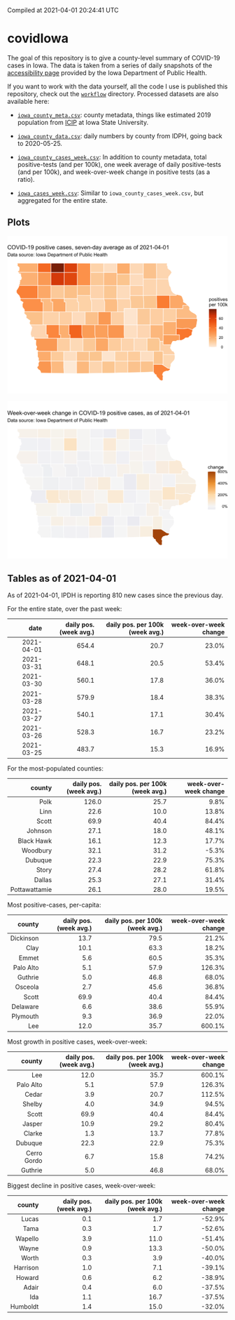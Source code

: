 Compiled at 2021-04-01 20:24:41 UTC

<!-- README.md is generated from README.Rmd. Please edit that file -->

# covidIowa

<!-- badges: start -->

<!-- badges: end -->

The goal of this repository is to give a county-level summary of
COVID-19 cases in Iowa. The data is taken from a series of daily
snapshots of the [accessibility
page](https://coronavirus.iowa.gov/pages/access) provided by the Iowa
Department of Public Health.

If you want to work with the data yourself, all the code I use is
published this repository, check out the [`workflow`](workflow)
directory. Processed datasets are also available here:

  - [`iowa_county_meta.csv`](https://raw.githubusercontent.com/ijlyttle/covidIowa/master/workflow/data/99-publish/iowa_county_meta.csv):
    county metadata, things like estimated 2019 population from
    [ICIP](https://www.icip.iastate.edu/tables/population/counties-estimates)
    at Iowa State University.

  - [`iowa_county_data.csv`](https://raw.githubusercontent.com/ijlyttle/covidIowa/master/workflow/data/99-publish/iowa_county_data.csv):
    daily numbers by county from IDPH, going back to 2020-05-25.

  - [`iowa_county_cases_week.csv`](https://raw.githubusercontent.com/ijlyttle/covidIowa/master/workflow/data/99-publish/iowa_county_data.csv):
    In addition to county metadata, total positive-tests (and per 100k),
    one week average of daily positive-tests (and per 100k), and
    week-over-week change in positive tests (as a ratio).

  - [`iowa_cases_week.csv`](https://raw.githubusercontent.com/ijlyttle/covidIowa/master/workflow/data/99-publish/iowa_cases_week.csv):
    Similar to `iowa_county_cases_week.csv`, but aggregated for the
    entire state.

## Plots

![](workflow/data/99-publish/iowa_cases.png)

![](workflow/data/99-publish/iowa_change.png)

## Tables as of 2021-04-01

As of 2021-04-01, IPDH is reporting 810 new cases since the previous
day.

For the entire state, over the past week:

|       date | daily pos. (week avg.) | daily pos. per 100k (week avg.) | week-over-week change |
| ---------: | ---------------------: | ------------------------------: | --------------------: |
| 2021-04-01 |                  654.4 |                            20.7 |                 23.0% |
| 2021-03-31 |                  648.1 |                            20.5 |                 53.4% |
| 2021-03-30 |                  560.1 |                            17.8 |                 36.0% |
| 2021-03-28 |                  579.9 |                            18.4 |                 38.3% |
| 2021-03-27 |                  540.1 |                            17.1 |                 30.4% |
| 2021-03-26 |                  528.3 |                            16.7 |                 23.2% |
| 2021-03-25 |                  483.7 |                            15.3 |                 16.9% |

For the most-populated counties:

|        county | daily pos. (week avg.) | daily pos. per 100k (week avg.) | week-over-week change |
| ------------: | ---------------------: | ------------------------------: | --------------------: |
|          Polk |                  126.0 |                            25.7 |                  9.8% |
|          Linn |                   22.6 |                            10.0 |                 13.8% |
|         Scott |                   69.9 |                            40.4 |                 84.4% |
|       Johnson |                   27.1 |                            18.0 |                 48.1% |
|    Black Hawk |                   16.1 |                            12.3 |                 17.7% |
|      Woodbury |                   32.1 |                            31.2 |                \-5.3% |
|       Dubuque |                   22.3 |                            22.9 |                 75.3% |
|         Story |                   27.4 |                            28.2 |                 61.8% |
|        Dallas |                   25.3 |                            27.1 |                 31.4% |
| Pottawattamie |                   26.1 |                            28.0 |                 19.5% |

Most positive-cases, per-capita:

|    county | daily pos. (week avg.) | daily pos. per 100k (week avg.) | week-over-week change |
| --------: | ---------------------: | ------------------------------: | --------------------: |
| Dickinson |                   13.7 |                            79.5 |                 21.2% |
|      Clay |                   10.1 |                            63.3 |                 18.2% |
|     Emmet |                    5.6 |                            60.5 |                 35.3% |
| Palo Alto |                    5.1 |                            57.9 |                126.3% |
|   Guthrie |                    5.0 |                            46.8 |                 68.0% |
|   Osceola |                    2.7 |                            45.6 |                 36.8% |
|     Scott |                   69.9 |                            40.4 |                 84.4% |
|  Delaware |                    6.6 |                            38.6 |                 55.9% |
|  Plymouth |                    9.3 |                            36.9 |                 22.0% |
|       Lee |                   12.0 |                            35.7 |                600.1% |

Most growth in positive cases, week-over-week:

|      county | daily pos. (week avg.) | daily pos. per 100k (week avg.) | week-over-week change |
| ----------: | ---------------------: | ------------------------------: | --------------------: |
|         Lee |                   12.0 |                            35.7 |                600.1% |
|   Palo Alto |                    5.1 |                            57.9 |                126.3% |
|       Cedar |                    3.9 |                            20.7 |                112.5% |
|      Shelby |                    4.0 |                            34.9 |                 94.5% |
|       Scott |                   69.9 |                            40.4 |                 84.4% |
|      Jasper |                   10.9 |                            29.2 |                 80.4% |
|      Clarke |                    1.3 |                            13.7 |                 77.8% |
|     Dubuque |                   22.3 |                            22.9 |                 75.3% |
| Cerro Gordo |                    6.7 |                            15.8 |                 74.2% |
|     Guthrie |                    5.0 |                            46.8 |                 68.0% |

Biggest decline in positive cases, week-over-week:

|   county | daily pos. (week avg.) | daily pos. per 100k (week avg.) | week-over-week change |
| -------: | ---------------------: | ------------------------------: | --------------------: |
|    Lucas |                    0.1 |                             1.7 |               \-52.9% |
|     Tama |                    0.3 |                             1.7 |               \-52.6% |
|  Wapello |                    3.9 |                            11.0 |               \-51.4% |
|    Wayne |                    0.9 |                            13.3 |               \-50.0% |
|    Worth |                    0.3 |                             3.9 |               \-40.0% |
| Harrison |                    1.0 |                             7.1 |               \-39.1% |
|   Howard |                    0.6 |                             6.2 |               \-38.9% |
|    Adair |                    0.4 |                             6.0 |               \-37.5% |
|      Ida |                    1.1 |                            16.7 |               \-37.5% |
| Humboldt |                    1.4 |                            15.0 |               \-32.0% |
